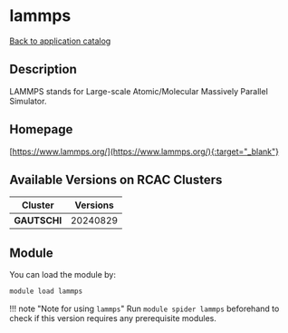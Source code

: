 # lammps

[Back to application catalog](../app_catalog.md)

## Description

LAMMPS stands for Large-scale Atomic/Molecular Massively Parallel Simulator.

## Homepage

[https://www.lammps.org/](https://www.lammps.org/){:target="_blank"}

## Available Versions on RCAC Clusters

|Cluster|Versions|
|---|---|
**GAUTSCHI**|20240829

## Module

You can load the module by:

```bash
module load lammps
```

!!! note "Note for using `lammps`"
    Run `module spider lammps` beforehand to check if this version requires any prerequisite modules.
